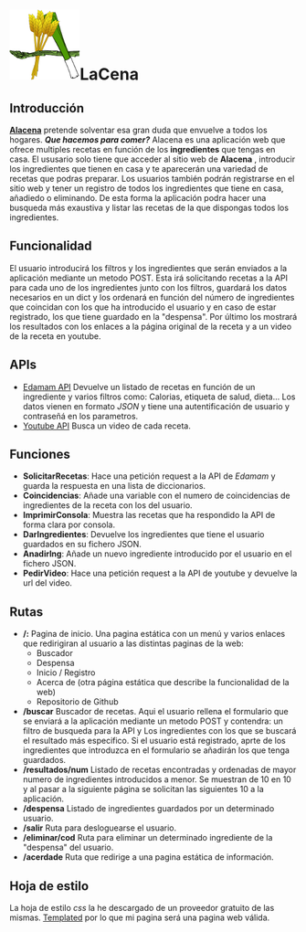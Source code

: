 
# ![](static/img/logo-ALC.png)**LaCena**


## Introducción
[**Alacena**](https://alacena.herokuapp.com/) pretende solventar esa gran duda que envuelve a todos los hogares. ***Que hacemos para comer?***  Alacena es una aplicación web que ofrece multiples recetas en función de los **ingredientes** que tengas en casa. El ususario solo tiene que acceder al sitio web de **Alacena** , introducir los ingredientes que tienen en casa y te aparecerán una variedad de recetas que podras preparar. 
Los usuarios también podrán registrarse en el sitio web y tener un registro de todos los ingredientes que tiene en casa, añadiedo o eliminando. De esta forma la aplicación podra hacer una busqueda más exaustiva y listar las recetas de la que dispongas todos los ingredientes. 

## Funcionalidad
El usuario introducirá los filtros y los ingredientes que serán enviados a la aplicación mediante un metodo POST. Esta irá solicitando recetas a la API para cada uno de los ingredientes junto con los filtros, guardará los datos necesarios en un dict y los ordenará en función del número de ingredientes que coincidan con los que ha introducido el usuario y en caso de estar registrado, los que tiene guardado en la "despensa". Por último los mostrará los resultados con los enlaces a la página original de la receta y a un video de la receta en youtube.

## APIs
* [Edamam API](https://developer.edamam.com/es/api-recetas-edamam-documentacion) Devuelve un listado de recetas en función de un ingrediente y varios filtros como: Calorias, etiqueta de salud, dieta... Los datos vienen en formato *JSON* y tiene una autentificación de usuario y contraseñá en los parametros.
* [Youtube API](https://developers.google.com/youtube/v3/docs/search/list) Busca un video de cada receta.

## Funciones
* **SolicitarRecetas**: Hace una petición request a la API de *Edamam* y guarda la respuesta en una lista de diccionarios.
* **Coincidencias**: Añade una variable con el numero de coincidencias de ingredientes de la receta con los del usuario.
* **ImprimirConsola**: Muestra las recetas que ha respondido la API de forma clara por consola.
* **DarIngredientes**: Devuelve los ingredientes que tiene el usuario guardados en su fichero JSON.
* **AnadirIng**: Añade un nuevo ingrediente introducido por el usuario en el fichero JSON.
* **PedirVideo**: Hace una petición request a la API de youtube y devuelve la url del video.

## Rutas
* **/:** Pagina de inicio. Una pagina estática con un menú y varios enlaces que redirigiran al usuario a las distintas paginas de la web:
	* Buscador
	* Despensa
	* Inicio / Registro
	* Acerca de (otra página estática que describe la funcionalidad de la web)
	* Repositorio de Github
* **/buscar** Buscador de recetas. Aqui el usuario rellena el formulario que se enviará a la aplicación mediante un metodo POST y contendra: un filtro de busqueda para la API y Los ingredientes con los que se buscará el resultado más especifico. Si el usuario está registrado, aprte de los ingredientes que introduzca en el formulario se añadirán los que tenga guardados.
* **/resultados/num** Listado de recetas encontradas y ordenadas de mayor numero de ingredientes introducidos a menor. Se muestran de 10 en 10 y al pasar a la siguiente página se solicitan las siguientes 10 a la aplicación.
* **/despensa** Listado de ingredientes guardados por un determinado usuario.	
* **/salir** Ruta para desloguearse el usuario.
* **/eliminar/cod** Ruta para eliminar un determinado ingrediente de la "despensa" del usuario.
* **/acerdade** Ruta que redirige a una pagina estática de información.

## Hoja de estilo
La hoja de estilo *css* la he descargado de un proveedor gratuito de las mismas. [Templated](https://templated.co/) por lo que mi pagina será una pagina web válida.
